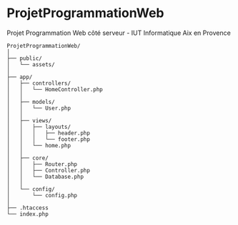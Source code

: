 # ProjetProgrammationWeb
Projet Programmation Web côté serveur - IUT Informatique Aix en Provence

```
ProjetProgrammationWeb/
│
├── public/
│   └── assets/
│
├── app/
│   ├── controllers/
│   │   └── HomeController.php
│   │
│   ├── models/
│   │   └── User.php
│   │
│   ├── views/
│   │   ├── layouts/
│   │   │   ├── header.php
│   │   │   └── footer.php
│   │   └── home.php
│   │
│   ├── core/
│   │   ├── Router.php
│   │   ├── Controller.php
│   │   └── Database.php
│   │
│   └── config/
│       └── config.php
│
├── .htaccess
└── index.php
```
